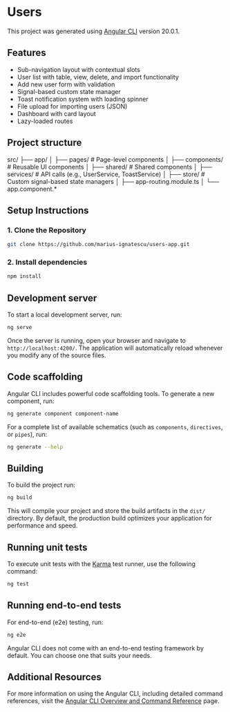 # Users

This project was generated using [Angular CLI](https://github.com/angular/angular-cli) version 20.0.1.

## Features

- Sub-navigation layout with contextual slots
- User list with table, view, delete, and import functionality
- Add new user form with validation
- Signal-based custom state manager
- Toast notification system with loading spinner
- File upload for importing users (JSON)
- Dashboard with card layout
- Lazy-loaded routes

## Project structure

src/
├── app/
│   ├── pages/             # Page-level components
│   ├── components/        # Reusable UI components
│   ├── shared/            # Shared components
│   ├── services/          # API calls (e.g., UserService, ToastService)
│   ├── store/             # Custom signal-based state managers
│   ├── app-routing.module.ts
│   └── app.component.*

## Setup Instructions

### 1. Clone the Repository

```bash
git clone https://github.com/marius-ignatescu/users-app.git
```

### 2. Install dependencies
```bash
npm install
```

## Development server

To start a local development server, run:

```bash
ng serve
```

Once the server is running, open your browser and navigate to `http://localhost:4200/`. The application will automatically reload whenever you modify any of the source files.

## Code scaffolding

Angular CLI includes powerful code scaffolding tools. To generate a new component, run:

```bash
ng generate component component-name
```

For a complete list of available schematics (such as `components`, `directives`, or `pipes`), run:

```bash
ng generate --help
```

## Building

To build the project run:

```bash
ng build
```

This will compile your project and store the build artifacts in the `dist/` directory. By default, the production build optimizes your application for performance and speed.

## Running unit tests

To execute unit tests with the [Karma](https://karma-runner.github.io) test runner, use the following command:

```bash
ng test
```

## Running end-to-end tests

For end-to-end (e2e) testing, run:

```bash
ng e2e
```

Angular CLI does not come with an end-to-end testing framework by default. You can choose one that suits your needs.

## Additional Resources

For more information on using the Angular CLI, including detailed command references, visit the [Angular CLI Overview and Command Reference](https://angular.dev/tools/cli) page.
